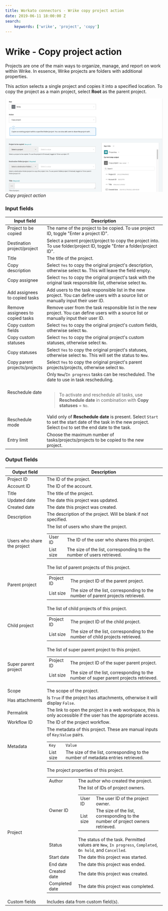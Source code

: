 ```yaml
---
title: Workato connectors - Wrike copy project action
date: 2019-06-11 18:00:00 Z
search:
    keywords: ['wrike', 'project', 'copy']
---
```


# Wrike - Copy project action

Projects are one of the main ways to organize, manage, and report on work within Wrike. In essence, Wrike projects are folders with additional properties.

This action selects a single project and copies it into a specified location. To copy the project as a main project, select **Root** as the parent project.

![Copy project action](/assets/images/connectors/Wrike/copy-project-action.png)
*Copy project action*

### Input fields

<table class="unchanged rich-diff-level-one">
  <thead>
    <tr>
      <th width='25%'>Input field</th>
      <th>Description</th>
    </tr>
  </thead>
  <tbody>
    <tr>
      <td>Project to be copied</td>
      <td>
        The name of the project to be copied. To use project ID, toggle "Enter a project ID".
      </td>
    </tr>
    <tr>
      <td>Destination project/project</td>
      <td>
        Select a parent project/project to copy the project into. To use folder/project ID, toggle "Enter a folder/project ID".
      </td>
    </tr>
    <tr>
      <td>Title</td>
      <td>
        The title of the project.
      </td>
    </tr>
    <tr>
      <td>Copy description</td>
      <td>
        Select <code>Yes</code> to copy the original project's description, otherwise select <code>No</code>. This will leave the field empty.
      </td>    
    </tr>
    <tr>
      <td>Copy assignee</td>
      <td>
        Select <code>Yes</code> to copy the original project's task with the original task responsible list, otherwise select <code>No</code>.
      </td>    
    </tr>
    <tr>
      <td>Add assignees to copied tasks</td>
      <td>
        Add users to the task responsible list in the new project. You can define users with a source list or manually input their user ID.
      </td>    
    </tr>
    <tr>
      <td>Remove assignees to copied tasks</td>
      <td>
        Remove user from the task responsible list in the new project. You can define users with a source list or manually input their user ID.
      </td>    
    </tr>
    <tr>
      <td>Copy custom fields</td>
      <td>
        Select <code>Yes</code> to copy the original project's custom fields, otherwise select <code>No</code>.
      </td>    
    </tr>
    <tr>
      <td>Copy custom statuses</td>
      <td>
        Select <code>Yes</code> to copy the original project's custom statuses, otherwise select <code>No</code>.
      </td>    
    </tr>
    <tr>
      <td>Copy statuses</td>
      <td>
        Select <code>Yes</code> to copy the original project's statuses, otherwise select <code>No</code>. This will set the status to <code>New</code>.
      </td>    
    </tr>
    <tr>
      <td>Copy parent projects/projects</td>
      <td>
        Select <code>Yes</code> to copy the original project's parent projects/projects, otherwise select <code>No</code>.
      </td>    
    </tr>
    <tr>
      <td>Reschedule date</td>
      <td>
        Only <code>New</code>/<code>In progress</code> tasks can be rescheduled. The date to use in task rescheduling.<br>
        <br>
        <blockquote>To activate and reschedule all tasks, use <b>Reschedule date</b> in combination with <b>Copy statuses</b> = <code>No</code>.</blockquote>
      </td>    
    </tr>
    <tr>
      <td>Reschedule mode</td>
      <td>
        Valid only of <b>Reschedule date</b> is present. Select <code>Start</code> to set the start date of the task in the new project. Select <code>End</code> to set the end date to the task.
      </td>    
    </tr>
    <tr>
      <td>Entry limit</td>
      <td>
        Choose the maximum number of tasks/projects/projects to be copied to the new project.
      </td>
    </tr>
  </tbody>
</table>

### Output fields

<table class="unchanged rich-diff-level-one">
  <thead>
    <tr>
      <th width='25%'>Output field</th>
      <th>Description</th>
    </tr>
  </thead>
  <tbody>
    <tr>
      <td>Project ID</td>
      <td>
        The ID of the project.
      </td>
    </tr>  
    <tr>
      <td>Account ID</td>
      <td>
        The ID of the account.
      </td>
    </tr>
    <tr>
      <td>Title</td>
      <td>
        The title of the project.
      </td>
    </tr>
    <tr>
      <td>Updated date</td>
      <td>
        The date this project was updated.
      </td>
    </tr>
    <tr>
      <td>Created date</td>
      <td>
        The date this project was created.
      </td>
    </tr>
    <tr>
      <td>Description</td>
      <td>
        The description of the project. Will be blank if not specified.
      </td>
    </tr>
    <tr>
      <td>Users who share the project</td>
      <td>
        The list of users who share the project.
        <table>
          <tbody>
            <tr>
              <td>User ID</td>
              <td>The ID of the user who shares this project.</td>
            </tr>
            <tr>
              <td>List size</td>
              <td>The size of the list, corresponding to the number of users retrieved.</td>
            </tr>
          </tbody>
        </table>
      </td>
    </tr>
    <tr>
      <td>Parent project</td>
      <td>
        The list of parent projects of this project.
        <table>
          <tbody>
            <tr>
              <td>Project ID</td>
              <td>The project ID of the parent project.</td>
            </tr>
            <tr>
              <td>List size</td>
              <td>The size of the list, corresponding to the number of parent projects retrieved.</td>
            </tr>
          </tbody>
        </table>
      </td>
    </tr>
    <tr>
      <td>Child project</td>
      <td>
        The list of child projects of this project.
        <table>
          <tbody>
            <tr>
              <td>Project ID</td>
              <td>The project ID of the child project.</td>
            </tr>
            <tr>
              <td>List size</td>
              <td>The size of the list, corresponding to the number of child projects retrieved.</td>
            </tr>
          </tbody>
        </table>
      </td>
    </tr>
    <tr>
      <td>Super parent project</td>
      <td>
        The list of super parent project to this project.
        <table>
          <tbody>
            <tr>
              <td>Project ID</td>
              <td>The project ID of the super parent project.</td>
            </tr>
            <tr>
              <td>List size</td>
              <td>The size of the list, corresponding to the number of super parent projects retrieved.</td>
            </tr>
          </tbody>
        </table>
      </td>
    </tr>
    <tr>
      <td>Scope</td>
      <td>
        The scope of the project.
      </td>
    </tr>
    <tr>
      <td>Has attachments</td>
      <td>
        Is <code>True</code> if the project has attachments, otherwise it will display <code>False</code>.
      </td>
    </tr>
    <tr>
      <td>Permalink</td>
      <td>
        The link to open the project in a web workspace, this is only accessible if the user has the appropriate access.
      </td>
    </tr>
    <tr>
      <td>Workflow ID</td>
      <td>
        The ID of the project workflow.
      </td>
    </tr>
    <tr>
      <td>Metadata</td>
      <td>
        The metadata of this project. These are manual inputs of <code>Key</code>:<code>Value</code> pairs.
        <table>
          <tbody>
            <tr>
              <td><code>Key</code></td>
              <td><code>Value</code></td>
            </tr>
            <tr>
              <td>List size</td>
              <td>The size of the list, corresponding to the number of metadata entries  retrieved.</td>
            </tr>
          </tbody>
        </table>
      </td>
    </tr>
    <tr>
      <td>Project</td>
      <td>
        The project properties of this project.
        <table>
          <tbody>
            <tr>
              <td>Author</td>
              <td>The author who created the project.</td>
            </tr>
            <tr>
              <td>Owner ID</td>
              <td>
                The list of IDs of project owners.
                <table>
                  <tbody>
                    <tr>
                      <td>User ID</td>
                      <td>The user ID of the project owner.</td>
                    </tr>
                    <tr>
                      <td>List size</td>
                      <td>The size of the list, corresponding to the number of project owners retrieved.</td>
                    </tr>
                  </tbody>
                </table>
              </td>
            </tr>
            <tr>
              <td>Status</td>
              <td>The status of the task. Permitted values are <code>New</code>, <code>In progress</code>, <code>Completed</code>, <code>On hold</code>, and <code>Cancelled</code>.</td>
            </tr>
            <tr>
              <td>Start date</td>
              <td>The date this project was started.</td>
            </tr>
            <tr>
              <td>End date</td>
              <td>The date this project was ended.</td>
            </tr>
            <tr>
              <td>Created date</td>
              <td>The date this project was created.</td>
            </tr>
            <tr>
              <td>Completed date</td>
              <td>The date this project was completed.</td>
            </tr>
          </tbody>
        </table>
      </td>
    </tr>
    <tr>
      <td>Custom fields</td>
      <td>
        Includes data from custom field(s).
      </td>
    </tr>
  </tbody>
</table>
